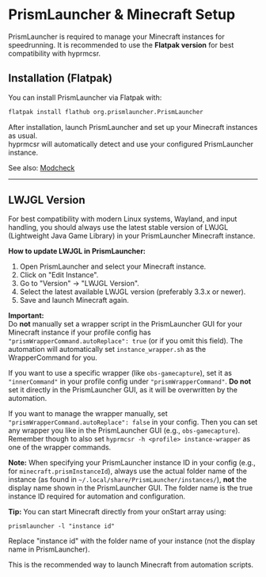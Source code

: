 # PrismLauncher & Minecraft Setup

PrismLauncher is required to manage your Minecraft instances for speedrunning.
It is recommended to use the **Flatpak version** for best compatibility with hyprmcsr.

## Installation (Flatpak)

You can install PrismLauncher via Flatpak with:

```bash
flatpak install flathub org.prismlauncher.PrismLauncher
```

After installation, launch PrismLauncher and set up your Minecraft instances as usual.  
hyprmcsr will automatically detect and use your configured PrismLauncher instance.

See also: [Modcheck](https://github.com/Relacibo/hyprmcsr/blob/main/docs/jar-download.md#modcheck)

---

## LWJGL Version

For best compatibility with modern Linux systems, Wayland, and input handling, you should always use the latest stable version of LWJGL (Lightweight Java Game Library) in your PrismLauncher Minecraft instance.

**How to update LWJGL in PrismLauncher:**
1. Open PrismLauncher and select your Minecraft instance.
2. Click on "Edit Instance".
3. Go to "Version" → "LWJGL Version".
4. Select the latest available LWJGL version (preferably 3.3.x or newer).
5. Save and launch Minecraft again.

**Important:**  
Do **not** manually set a wrapper script in the PrismLauncher GUI for your Minecraft instance if your profile config has `"prismWrapperCommand.autoReplace": true` (or if you omit this field).
The automation will automatically set `instance_wrapper.sh` as the WrapperCommand for you.

If you want to use a specific wrapper (like `obs-gamecapture`), set it as `"innerCommand"` in your profile config under `"prismWrapperCommand"`.
**Do not** set it directly in the PrismLauncher GUI, as it will be overwritten by the automation.

If you want to manage the wrapper manually, set `"prismWrapperCommand.autoReplace": false` in your config.
Then you can set any wrapper you like in the PrismLauncher GUI (e.g., `obs-gamecapture`). Remember though to also set `hyprmcsr -h <profile> instance-wrapper` as one of the wrapper commands.

**Note:**
When specifying your PrismLauncher instance ID in your config (e.g., for `minecraft.prismInstanceId`), always use the actual folder name of the instance (as found in `~/.local/share/PrismLauncher/instances/`), **not** the display name shown in the PrismLauncher GUI. The folder name is the true instance ID required for automation and configuration.

**Tip:**
You can start Minecraft directly from your onStart array using:

    prismlauncher -l "instance id"

Replace "instance id" with the folder name of your instance (not the display name in PrismLauncher).

This is the recommended way to launch Minecraft from automation scripts.

